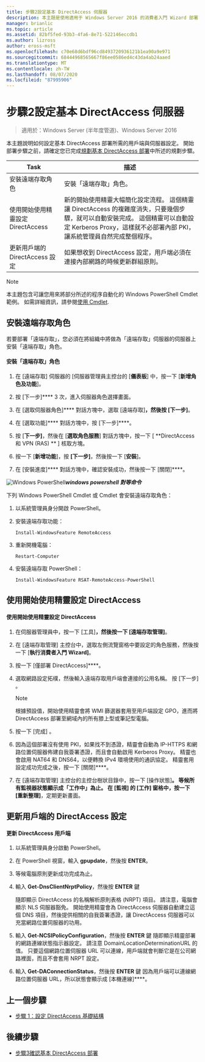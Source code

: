```yaml
---
title: 步驟2設定基本 DirectAccess 伺服器
description: 本主題是使用適用于 Windows Server 2016 的消費者入門 Wizard 部署單一 DirectAccess 伺服器指南的一部分
manager: brianlic
ms.topic: article
ms.assetid: 82bf5fed-93b3-4fa6-8e71-522146eccdb1
ms.author: lizross
author: eross-msft
ms.openlocfilehash: c70e68d6bdf96cd8493720936121b1ea90a9e971
ms.sourcegitcommit: 68444968565667f86ee0586ed4c43da4ab24aaed
ms.translationtype: MT
ms.contentlocale: zh-TW
ms.lasthandoff: 08/07/2020
ms.locfileid: "87995906"
---
```

# <a name="step-2-configure-the-basic-directaccess-server"></a>步驟2設定基本 DirectAccess 伺服器

>適用於：Windows Server (半年度管道)、Windows Server 2016

本主題說明如何設定基本 DirectAccess 部署所需的用戶端與伺服器設定。 開始部署步驟之前，請確定您已完成[規劃基本 DirectAccess 部署](Plan-a-Basic-DirectAccess-Deployment.md)中所述的規劃步驟。

|Task|描述|
|----|--------|
|安裝遠端存取角色|安裝「遠端存取」角色。|
|使用開始使用精靈設定 DirectAccess|新的開始使用精靈大幅簡化設定流程。 這個精靈讓 DirectAccess 的複雜度消失，只要幾個步驟，就可以自動安裝完成。 這個精靈可以自動設定 Kerberos Proxy，這樣就不必部署內部 PKI，讓系統管理員自然完成整個程序。|
|更新用戶端的 DirectAccess 設定|如果想收到 DirectAccess 設定，用戶端必須在連接內部網路的時候更新群組原則。|

> [!NOTE]
> 本主題包含可讓您用來將部分所述的程序自動化的 Windows PowerShell Cmdlet 範例。 如需詳細資訊，請參閱[使用 Cmdlet](https://go.microsoft.com/fwlink/p/?linkid=230693).

## <a name="install-the-remote-access-role"></a><a name="BKMK_Role"></a>安裝遠端存取角色
若要部署「遠端存取」，您必須在將組織中將做為「遠端存取」伺服器的伺服器上安裝「遠端存取」角色。

#### <a name="to-install-the-remote-access-role"></a>安裝「遠端存取」角色

1.  在 [遠端存取] 伺服器的 [伺服器管理員主控台的 [**儀表板**] 中，按一下 [**新增角色及功能**]。

2.  按 [下一步]**** 3 次，進入伺服器角色選擇畫面。

3.  在 [選取伺服器角色]**** 對話方塊中，選取 [遠端存取]****，然後按 [下一步]****。

4.  在 [選取功能]**** 對話方塊中，按 [下一步]****。

5.  按 [**下一步]**，然後在 [**選取角色服務**] 對話方塊中，按一下 [ **DirectAccess 和 VPN (RAS) ** ] 核取方塊。

6.  按一下 [**新增功能**]，按 **[下一步]**，然後按一下 [**安裝**]。

7.  在 [安裝進度]**** 對話方塊中，確認安裝成功，然後按一下 [關閉]****。

![Windows PowerShell](../../../media/Step-2-Configure-the-DirectAccess-Server/PowerShellLogoSmall.gif)***<em>windows powershell 對等命令</em>***

下列 Windows PowerShell Cmdlet 或 Cmdlet 會安裝遠端存取角色：

1. 以系統管理員身分開啟 PowerShell。

2. 安裝遠端存取功能：

   ```
   Install-WindowsFeature RemoteAccess
   ```

3. 重新開機電腦：

   ```
   Restart-Computer
   ```

4. 安裝遠端存取 PowerShell：

   ```
   Install-WindowsFeature RSAT-RemoteAccess-PowerShell
   ```




## <a name="configure-directaccess-with-the-getting-started-wizard"></a>使用開始使用精靈設定 DirectAccess

#### <a name="to-configure-directaccess-using-the-getting-started-wizard"></a>使用開始使用精靈設定 DirectAccess

1.  在伺服器管理員中，按一下 [工具]****，然後按一下 [遠端存取管理]****。

2.  在 [遠端存取管理] 主控台中，選取左側流覽窗格中要設定的角色服務，然後按一下 [**執行消費者入門 Wizard]**。

3.  按一下 [僅部署 DirectAccess]****。

4.  選取網路設定拓樸，然後輸入遠端存取用戶端會連接的公用名稱。 按 [下一步]  。

    > [!NOTE]
    > 根據預設值，開始使用精靈會將 WMI 篩選器套用至用戶端設定 GPO，進而將 DirectAccess 部署至網域內的所有膝上型或筆記型電腦。

5.  按一下 [完成] 。

6.  因為這個部署沒有使用 PKI，如果找不到憑證，精靈會自動為 IP-HTTPS 和網路位置伺服器佈建自我簽署憑證，而且會自動啟用 Kerberos Proxy。 精靈也會啟用 NAT64 和 DNS64，以便轉換 IPv4 環境使用的通訊協定。 精靈套用設定成功完成之後，按一下 [關閉]****。

7.  在 [遠端存取管理] 主控台的主控台樹狀目錄中，按一下 [操作狀態]****。 等候所有監視器狀態顯示成「工作中」為止。 在 [監視] 的 [工作] 窗格中，按一下 [重新整理]****，定期更新畫面。

## <a name="update-clients-with-the-directaccess-configuration"></a>更新用戶端的 DirectAccess 設定

#### <a name="to-update-directaccess-clients"></a>更新 DirectAccess 用戶端

1.  以系統管理員身分啟動 PowerShell。

2.  在 PowerShell 視窗，輸入 **gpupdate**，然後按 **ENTER**。

3.  等候電腦原則更新成功完成為止。

4.  輸入 **Get-DnsClientNrptPolicy**，然後按 **ENTER** 鍵

    隨即顯示 DirectAccess 的名稱解析原則表格 (NRPT) 項目。 請注意，電腦會顯示 NLS 伺服器豁免。 開始使用精靈會為 DirectAccess 伺服器自動建立這個 DNS 項目，然後提供相關的自我簽署憑證，讓 DirectAccess 伺服器可以充當網路位置伺服器的功用。

5.  輸入 **Get-NCSIPolicyConfiguration**，然後按 **ENTER** 鍵 隨即顯示精靈部署的網路連線狀態指示器設定。 請注意 DomainLocationDeterminationURL 的值。 只要這個網路位置伺服器 URL 可以連線，用戶端就會判斷它是在公司網路裡面，而且不會套用 NRPT 設定。

6.  輸入 **Get-DAConnectionStatus**，然後按 **ENTER** 鍵 因為用戶端可以連線網路位置伺服器 URL，所以狀態會顯示成 [本機連線]****。

## <a name="previous-step"></a><a name="BKMK_Links"></a>上一個步驟

-   [步驟 1：設定 DirectAccess 基礎結構](./da-basic-configure-s1-infrastructure.md)

## <a name="next-step"></a>後續步驟

-   [步驟3確認基本 DirectAccess 部署](da-basic-configure-s3-verify.md)